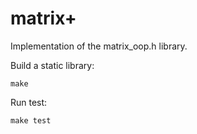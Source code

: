 # matrix+

Implementation of the matrix_oop.h library.

Build a static library:
```
make
```
Run test:
```
make test
```
